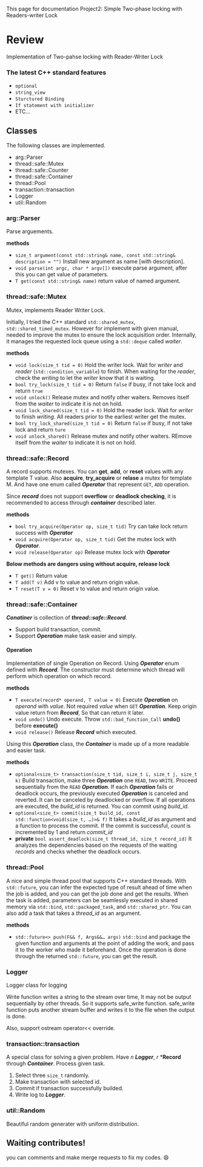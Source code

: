 This page for documentation Project2: Simple Two-phase locking with Readers-writer Lock

# Review
Implementation of Two-pahse locking with Reader-Writer Lock



### The latest C++ standard features

- `optional`
- `string_view`
- `Sturctured Binding`
- `If statement with initializer`
- ETC...

## Classes

The following classes are implemented.

- arg::Parser
- thread::safe::Mutex
- thread::safe::Counter
- thread::safe::Container
- thread::Pool
- transaction::transaction
- Logger
- util::Random

### arg::Parser

Parse arguements. 

**methods**

- `size_t argument(const std::string& name, const std::string& description = "")`
  Install new argument as name [with description].
- `void parse(int argc, char * argv[])`
  execute parse argument, after this you can get value of parameters.
- `T get(const std::string& name)`
  return value of named argument.

### thread::safe::Mutex

Mutex, implements Reader Writer Lock.

Initially, I tried the C++ standard `std::shared_mutex`, `std::shared_timed_mutex`. However for implement with given manual, needed to improve the mutex to ensure the lock acquisition order. Internally, it manages the requested lock queue using a `std::deque` called *waiter*.

**methods**

- `void lock(size_t tid = 0)`
  Hold the writer lock. Wait for *writer* and *reader* (`std::condition_variable`) to finish. When waiting for the *reader*, check the *writing* to let the *writer* know that it is waiting.
- `bool try_lock(size_t tid = 0)`
  Return `false` if busy, if not take lock and return `true`
- `void unlock()`
  Release mutex and notify other waiters. Removes itself from the *waiter* to indicate it is not on hold.
- `void lock_shared(size_t tid = 0)`
  Hold the reader lock. Wait for *writer* to finish *writing*. All readers prior to the earliest writer get the mutex.
- `bool try_lock_shared(size_t tid = 0)`
  Return `false` if busy, if not take lock and return `ture`
- `void unlock_shared()`
  Release mutex and notify other waiters. REmove itself from the *waiter* to indicate it is not on hold.

### thread::safe::Record

A record supports mutexes. You can **get**, **add**, or **reset** values with any template T value. Also **acquire**, **try_acquire** or **relase** a mutex for template M. And have one enum called ***Operator*** that represent `GET`, `ADD` operation.

Since ***record*** does not support **overflow** or **deadlock checking**, it is recommended to access through ***container*** described later.

**methods**

- `bool try_acquire(Operator op, size_t tid)`
  Try can take lock return success with ***Operator***
- `void acquire(Operator op, size_t tid)`
  Get the mutex lock with ***Operator***.
- `void release(Operator op)`
  Release mutex lock with ***Operator***

**Below methods are dangers using without acquire, release lock**

- `T get()`
  Return value
- `T add(T v)`
  Add v to value and return origin value.
- `T reset(T v = 0)`
  Reset v to value and return origin value.

### thread::safe::Container

***Conatiner*** is collection of ***thread::safe::Record***.

- Support build transaction, commit.
- Support ***Operation*** make task easier and simply.

#### Operation

Implementation of single Operation on Record. Using ***Operator*** enum defined with ***Record***. The constructor must determine which thread will perform which operation on which record.

**methods**

- `T execute(record* operand, T value = 0)`
  Execute ***Operation*** on *operand* with *value*. Not required *value* when `GET` ***Operation***. Keep origin value return from ***Record***, So that can return it later.
- `void undo()`
  Undo execute. Throw `std::bad_function_Call` **undo()** before **execute()**
- `void release()`
  Release ***Record*** which executed.

Using this ***Operation*** class, the ***Container*** is made up of a more readable and easier task.

**methods**

- `optional<size_t> transaction(size_t tid, size_t i, size_t j, size_t k)`
  Build transaction, make three ***Operation*** one `READ`, two `WRITE`. Proceed sequentially from the `READ` ***Operation***. If each ***Operation*** fails or deadlock occurs, the previously executed ***Operation*** is canceled and reverted. It can be canceled by deadlocked or  overflow. If all operations are executed, the *build_id* is returned. You can commit using *build_id*.
- `optional<size_t> commit(size_t build_id, const std::function<void(size_t, …)>& f)`
  It takes a *build_id* as argument and a function to process the commit. If the commit is successful, *count* is incremented by 1 and return *commit_id*
- **private** `bool assert_deadlock(size_t thread_id, size_t record_id)`
  It analyzes the dependencies based on the requests of the waiting *records* and checks whether the deadlock occurs.

### thread::Pool

A nice and simple thread pool that supports C++ standard threads. With `std::future`, you can infer the expected type of result ahead of time when the job is added, and you can get the job done and get the results. When the task is added, parameters can be seamlessly executed in shared memory via `std::bind`, `std::packaged_task`, and `std::shared_ptr`. You can also add a task that takes a *thread_id* as an argument.

**methods**

- `std::future<> push(F&& f, Args&&… args)`
  `std::bind` and package the given function and arguments at the point of adding the work, and pass it to the worker who made it beforehand. Once the operation is done through the returned `std::future`, you can get the result.

### Logger

Logger class for logging

Write function writes a string to the stream over time, It may not be output sequentially by other threads. So it supports safe_write function. safe_write function puts another stream buffer and writes it to the file when the output is done.

Also, support ostream operator<< override.

### transaction::transaction

A special class for solving a given problem. Have *n* ***Logger***, *r* ***Record** through ***Container***. Process given task.

1. Select three `size_t` randomly.
2. Make transaction with selected id.
3. Commit if transaction successfully builded.
4. Write log to ***Logger***.

### util::Random

Beautiful random generater with uniform distribution.



## Waiting contributes!
you can comments and make merge requests to fix my codes. :smile: 
